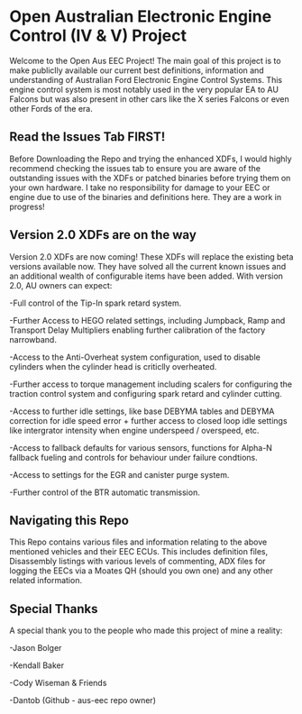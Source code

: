 # Open Australian Electronic Engine Control (IV & V) Project
Welcome to the Open Aus EEC Project! The main goal of this project is to make publiclly available our current best definitions, information and understanding of Australian Ford Electronic Engine Control Systems. This engine control system is most notably used in the very popular EA to AU Falcons but was also present in other cars like the X series Falcons or even other Fords of the era.

## Read the Issues Tab FIRST!
Before Downloading the Repo and trying the enhanced XDFs, I would highly recommend checking the issues tab to ensure you are aware of the outstanding issues with the XDFs or patched binaries before trying them on your own hardware. I take no responsibility for damage to your EEC or engine due to use of the binaries and definitions here. They are a work in progress!

## Version 2.0 XDFs are on the way
Version 2.0 XDFs are now coming! These XDFs will replace the existing beta versions available now. They have solved all the current known issues and an additional wealth of configurable items have been added. With version 2.0, AU owners can expect:

-Full control of the Tip-In spark retard system.


-Further Access to HEGO related settings, including Jumpback, Ramp and Transport Delay Multipliers enabling further calibration of the factory narrowband.


-Access to the Anti-Overheat system configuration, used to disable cylinders when the cylinder head is criticlly overheated.


-Further access to torque management including scalers for configuring the traction control system and configuring spark retard and cylinder cutting.


-Access to further idle settings, like base DEBYMA tables and DEBYMA correction for idle speed error + further access to closed loop idle settings like intergrator intensity when engine underspeed / overspeed, etc.


-Access to fallback defaults for various sensors, functions for Alpha-N fallback fueling and controls for behaviour under failure condtions.


-Access to settings for the EGR and canister purge system.


-Further control of the BTR automatic transmission.


## Navigating this Repo
This Repo contains various files and information relating to the above mentioned vehicles and their EEC ECUs. This includes definition files, Disassembly listings with various levels of commenting, ADX files for logging the EECs via a Moates QH (should you own one) and any other related information.


## Special Thanks
A special thank you to the people who made this project of mine a reality:

-Jason Bolger

-Kendall Baker

-Cody Wiseman & Friends

-Dantob (Github - aus-eec repo owner)
